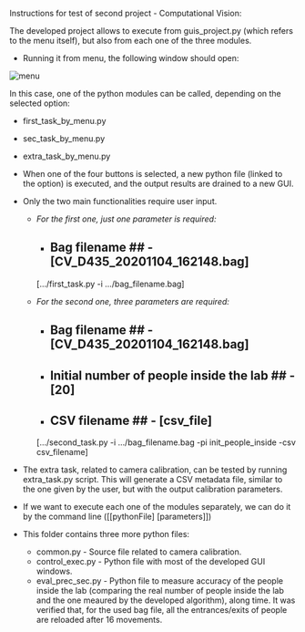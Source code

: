 

Instructions for test of second project - Computational Vision:


The developed project allows to execute from guis_project.py (which refers to the menu itself), but also from each one of the three modules.

- Running it from menu, the following window should open:

![menu](Report_Images/menu.png)

In this case, one of the python modules can be called, depending on the selected option:

- first_task_by_menu.py
- sec_task_by_menu.py
- extra_task_by_menu.py


- When one of the four buttons is selected, a new python file (linked to the option) is executed, and the output results are drained to a new GUI.

- Only the two main functionalities require user input.
    - *For the first one, just one parameter is required:*
        - ## Bag filename ## - [CV_D435_20201104_162148.bag]

        [.../first_task.py -i .../bag_filename.bag]

    - *For the second one, three parameters are required:*
        - ## Bag filename ## - [CV_D435_20201104_162148.bag]

        - ## Initial number of people inside the lab ## - [20]

        - ## CSV filename ## - [csv_file]

        [.../second_task.py -i .../bag_filename.bag -pi init_people_inside -csv csv_filename]

- The extra task, related to camera calibration, can be tested by running extra_task.py script. This will generate a CSV metadata file, similar to the one given by the user, but with the output calibration parameters. 

- If we want to execute each one of the modules separately, we can do it by the command line ([[pythonFile] [parameters]])

- This folder contains three more python files:
     - common.py - Source file related to camera calibration.     
     - control_exec.py - Python file with most of the developed GUI windows.
     - eval_prec_sec.py - Python file to measure accuracy of the people inside the lab (comparing the real number of people inside the lab and the one meaured by the developed algorithm), along time. It was verified that, for the used bag file, all the entrances/exits of people are reloaded after 16 movements. 

